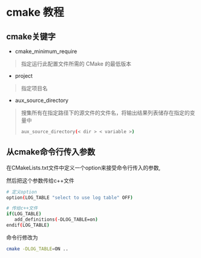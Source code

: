 # cmake 教程

## cmake关键字
- cmake_minimum_require

> 指定运行此配置文件所需的 CMake 的最低版本

- project

> 指定项目名

- aux_source_directory

> 搜集所有在指定路径下的源文件的文件名，将输出结果列表储存在指定的变量中
>
> ```sh
> aux_source_directory(< dir > < variable >)
> ```


## 从cmake命令行传入参数

在CMakeLists.txt文件中定义一个option来接受命令行传入的参数,

然后把这个参数传给c++文件

```sh
# 定义option
option(LOG_TABLE "select to use log table" OFF)

# 传给c++文件
if(LOG_TABLE)
   add_definitions(-DLOG_TABLE=on)
endif(LOG_TABLE)
```

命令行修改为

```sh
cmake -DLOG_TABLE=ON ..
```

